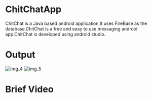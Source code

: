 # ChitChatApp
ChitChat is a Java based android application.It uses FireBase as the database.ChitChat is a free and easy to use messaging android app.ChitChat is developed using android studio.

# Output
![img_4](https://github.com/Pomlington21/ChitChatApp/assets/137432465/387a8179-e295-4bb7-b6c5-59edffe81a6a)
![img_5](https://github.com/Pomlington21/ChitChatApp/assets/137432465/16b02778-ebd3-4bb0-9b8d-878d541d9e0b)

# Brief Video

